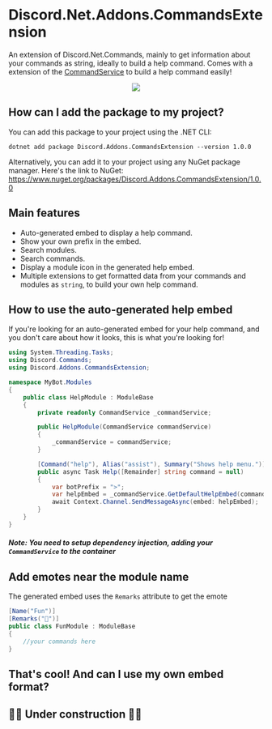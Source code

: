 # Discord.Net.Addons.CommandsExtension
An extension of Discord.Net.Commands, mainly to get information about your commands as string, ideally to build a help command. 
Comes with a extension of the [CommandService](https://discord.foxbot.me/latest/api/Discord.Commands.CommandService.html) to build a help command easily!
<p align="center">
  <img src="https://thumbs.gfycat.com/ImpossibleIllustriousIaerismetalmark-small.gif">
</p>

## How can I add the package to my project?

You can add this package to your project using the .NET CLI:
```
dotnet add package Discord.Addons.CommandsExtension --version 1.0.0
```
Alternatively, you can add it to your project using any NuGet package manager. Here's the link to NuGet: https://www.nuget.org/packages/Discord.Addons.CommandsExtension/1.0.0

## Main features
- Auto-generated embed to display a help command.
- Show your own prefix in the embed.
- Search modules.
- Search commands.
- Display a module icon in the generated help embed.
- Multiple extensions to get formatted data from your commands and modules as `string`, to build your own help command.

## How to use the auto-generated help embed

If you're looking for an auto-generated embed for your help command, and you don't care about how it looks, this is what you're looking for!

```cs
using System.Threading.Tasks;
using Discord.Commands;
using Discord.Addons.CommandsExtension;

namespace MyBot.Modules
{
    public class HelpModule : ModuleBase
    {
        private readonly CommandService _commandService;

        public HelpModule(CommandService commandService)
        {
            _commandService = commandService;
        }

        [Command("help"), Alias("assist"), Summary("Shows help menu.")]
        public async Task Help([Remainder] string command = null)
        {
            var botPrefix = ">";
            var helpEmbed = _commandService.GetDefaultHelpEmbed(command, botPrefix);
            await Context.Channel.SendMessageAsync(embed: helpEmbed);
        }
    }
}
```
##### Note: You need to setup dependency injection, adding your `CommandService` to the container

## Add emotes near the module name
The generated embed uses the `Remarks` attribute to get the emote
```cs
[Name("Fun")]
[Remarks("🤠")]
public class FunModule : ModuleBase
{
    //your commands here
}
```

## That's cool! And can I use my own embed format?

## **🚧👷 Under construction 👷🚧**